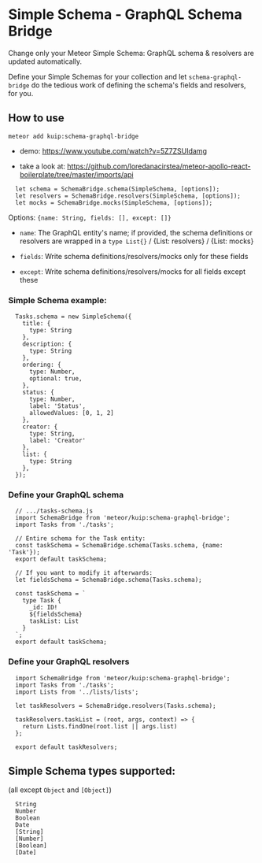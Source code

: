 # Simple Schema - GraphQL Schema Bridge

Change only your Meteor Simple Schema: GraphQL schema & resolvers are updated automatically.

Define your Simple Schemas for your collection and let `schema-graphql-bridge` do the tedious work of defining the schema's fields and resolvers, for you.

## How to use

`meteor add kuip:schema-graphql-bridge`

- demo: https://www.youtube.com/watch?v=5Z7ZSUIdamg

- take a look at: https://github.com/loredanacirstea/meteor-apollo-react-boilerplate/tree/master/imports/api

```
  let schema = SchemaBridge.schema(SimpleSchema, [options]);
  let resolvers = SchemaBridge.resolvers(SimpleSchema, [options]);
  let mocks = SchemaBridge.mocks(SimpleSchema, [options]);

```

Options: `{name: String, fields: [], except: []}`

- `name`: The GraphQL entity's name; if provided, the schema definitions or resolvers are wrapped in a `type List{}` / {List: resolvers} / {List: mocks}

- `fields`: Write schema definitions/resolvers/mocks only for these fields

- `except`: Write schema definitions/resolvers/mocks for all fields except these


### Simple Schema example:

```
  Tasks.schema = new SimpleSchema({
    title: { 
      type: String 
    },
    description: { 
      type: String 
    },
    ordering: {
      type: Number,
      optional: true,
    },
    status: {
      type: Number,
      label: 'Status',
      allowedValues: [0, 1, 2]
    },
    creator: {
      type: String,
      label: 'Creator'
    },
    list: {
      type: String
    },
  });

```

### Define your GraphQL schema

```
  // .../tasks-schema.js
  import SchemaBridge from 'meteor/kuip:schema-graphql-bridge';
  import Tasks from './tasks';

  // Entire schema for the Task entity:
  const taskSchema = SchemaBridge.schema(Tasks.schema, {name: 'Task'});
  export default taskSchema;

  // If you want to modify it afterwards:
  let fieldsSchema = SchemaBridge.schema(Tasks.schema);

  const taskSchema = `
    type Task {
      _id: ID!
      ${fieldsSchema}
      taskList: List
    }
  `;
  export default taskSchema;

```

### Define your GraphQL resolvers

```
  import SchemaBridge from 'meteor/kuip:schema-graphql-bridge';
  import Tasks from './tasks';
  import Lists from '../lists/lists';

  let taskResolvers = SchemaBridge.resolvers(Tasks.schema);

  taskResolvers.taskList = (root, args, context) => {
    return Lists.findOne(root.list || args.list)
  };

  export default taskResolvers;
```

## Simple Schema types supported:

(all except `Object` and `[Object]`)

```
  String
  Number
  Boolean
  Date
  [String]
  [Number]
  [Boolean]
  [Date]

```

